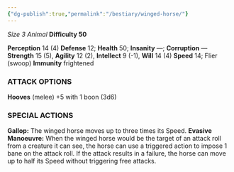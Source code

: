 ```yaml
---
{"dg-publish":true,"permalink":"/bestiary/winged-horse/"}
---
```


*Size 3 Animal*
**Difficulty 50**

**Perception** 14 (4)
**Defense** 12; **Health** 50; **Insanity** —; **Corruption** — 
**Strength** 15 (5), **Agility** 12 (2), **Intellect** 9 (-1), **Will** 14 (4) 
**Speed** 14; Flier (swoop)
**Immunity** frightened
### ATTACK OPTIONS
**Hooves** (melee) +5 with 1 boon (3d6)
### SPECIAL ACTIONS
**Gallop:** The winged horse moves up to three times its Speed.
**Evasive Manoeuvre:** When the winged horse would be the target of an attack roll from a creature it can see, the horse can use a triggered action to impose 1 bane on the attack roll. If the attack results in a failure, the horse can move up to half its Speed without triggering free attacks.